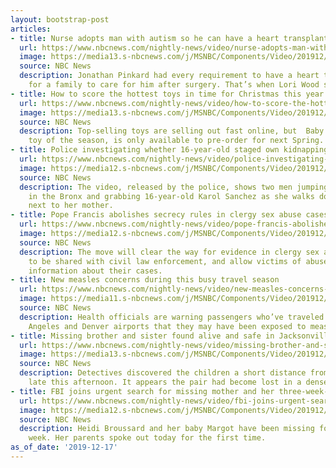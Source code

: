 ```yaml
---
layout: bootstrap-post
articles:
- title: Nurse adopts man with autism so he can have a heart transplant
  url: https://www.nbcnews.com/nightly-news/video/nurse-adopts-man-with-autism-so-he-can-have-a-heart-transplant-75246149914
  image: https://media13.s-nbcnews.com/j/MSNBC/Components/Video/201912/nn_bal_nurse_adopts_transplant_patient_191217_1920x1080.nbcnews-fp-1200-630.jpg
  source: NBC News
  description: Jonathan Pinkard had every requirement to have a heart transplant except
    for a family to care for him after surgery. That’s when Lori Wood stepped in.
- title: How to score the hottest toys in time for Christmas this year
  url: https://www.nbcnews.com/nightly-news/video/how-to-score-the-hottest-toys-in-time-for-christmas-this-year-75246149901
  image: https://media13.s-nbcnews.com/j/MSNBC/Components/Video/201912/nn_jke_holiday_toy_wars_191217_1920x1080.nbcnews-fp-1200-630.jpg
  source: NBC News
  description: Top-selling toys are selling out fast online, but  Baby Yoda, the cutest
    toy of the season, is only available to pre-order for next Spring.
- title: Police investigating whether 16-year-old staged own kidnapping
  url: https://www.nbcnews.com/nightly-news/video/police-investigating-whether-16-year-old-staged-own-kidnapping-75246149838
  image: https://media12.s-nbcnews.com/j/MSNBC/Components/Video/201912/nn_sgo_bronx_amber_alert_191217_1920x1080.nbcnews-fp-1200-630.jpg
  source: NBC News
  description: The video, released by the police, shows two men jumping out of a car
    in the Bronx and grabbing 16-year-old Karol Sanchez as she walks down the sidewalk
    next to her mother.
- title: Pope Francis abolishes secrecy rules in clergy sex abuse cases
  url: https://www.nbcnews.com/nightly-news/video/pope-francis-abolishes-secrecy-rules-in-clergy-sex-abuse-cases-75245125949
  image: https://media12.s-nbcnews.com/j/MSNBC/Components/Video/201912/nn_kco_pope_francis_lifts_rule_sex_abuse_case_191217_1920x1080.nbcnews-fp-1200-630.jpg
  source: NBC News
  description: The move will clear the way for evidence in clergy sex abuse cases
    to be shared with civil law enforcement, and allow victims of abuse to see more
    information about their cases.
- title: New measles concerns during this busy travel season
  url: https://www.nbcnews.com/nightly-news/video/new-measles-concerns-during-this-busy-travel-season-75245125943
  image: https://media11.s-nbcnews.com/j/MSNBC/Components/Video/201912/nn_mal_meases_airport_warning_191217_1920x1080.nbcnews-fp-1200-630.jpg
  source: NBC News
  description: Health officials are warning passengers who’ve traveled through Los
    Angeles and Denver airports that they may have been exposed to measles.
- title: Missing brother and sister found alive and safe in Jacksonville
  url: https://www.nbcnews.com/nightly-news/video/missing-brother-and-sister-found-alive-and-safe-in-jacksonville-75246149733
  image: https://media13.s-nbcnews.com/j/MSNBC/Components/Video/201912/nn_cbe_missing_jacksonville_children_191217_1920x1080.nbcnews-fp-1200-630.jpg
  source: NBC News
  description: Detectives discovered the children a short distance from their home
    late this afternoon. It appears the pair had become lost in a densely wooded area.
- title: FBI joins urgent search for missing mother and her three-week-old daughter
  url: https://www.nbcnews.com/nightly-news/video/fbi-joins-urgent-search-for-missing-mother-and-her-three-week-old-daughter-75245125846
  image: https://media12.s-nbcnews.com/j/MSNBC/Components/Video/201912/nn_sbr_missing_mom_mystery_191217_1920x1080.nbcnews-fp-1200-630.jpg
  source: NBC News
  description: Heidi Broussard and her baby Margot have been missing for nearly a
    week. Her parents spoke out today for the first time.
as_of_date: '2019-12-17'
---
```


